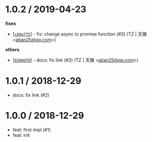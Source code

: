 
1.0.2 / 2019-04-23
==================

**fixes**
  * [[`c84e7f5`](http://github.com/node-modules/common-bin-plus/commit/c84e7f5073c2e538dad3723106682b3136a06e3c)] - fix: change async to promise function (#3) (TZ | 天猪 <<atian25@qq.com>>)

**others**
  * [[`8300df9`](http://github.com/node-modules/common-bin-plus/commit/8300df970c94705a2e233aff3635a29b0bd845aa)] - docs: fix link (#2) (TZ | 天猪 <<atian25@qq.com>>)

1.0.1 / 2018-12-29
==================

  * docs: fix link (#2)

1.0.0 / 2018-12-29
==================

  * feat: first impl (#1)
  * feat: init
